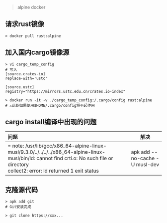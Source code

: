 > alpine docker

## 请求rust镜像

```shell
> docker pull rust:alpine
```



## 加入国内cargo镜像源

```shell
> vi cargo_temp_config
# 写入
[source.crates-io]
replace-with='ustc'

[source.ustc]
registry="https://mirrors.ustc.edu.cn/crates.io-index"

> docker run -it -v ./cargo_temp_config:/.cargo/config rust:alpine 
# ⚠️此处如果使用$HOME/.cargo/config将不起作用
```



## cargo install编译中出现的问题

| 问题                                                         | 解决                           |
| :----------------------------------------------------------- | ------------------------------ |
| = note: /usr/lib/gcc/x86_64-alpine-linux-musl/9.3.0/../../../../x86_64-alpine-linux-musl/bin/ld: cannot find crti.o: No such file or directory<br/>          collect2: error: ld returned 1 exit status | apk add --no-cache -U musl-dev |



## 克隆源代码

```shell
> apk add git
# Git安装完成

> git clone https://xxx...
```

